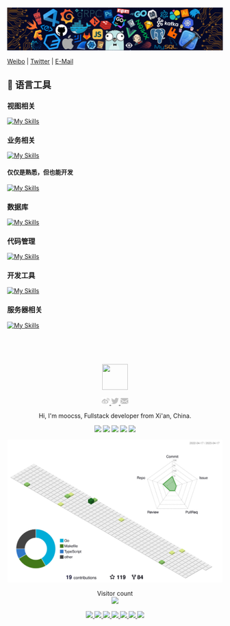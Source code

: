 ![](https://github.com/moocss/moocss/blob/master/images/header.png)

[Weibo](http://weibo.com/moocss) | [Twitter](https://twitter.com/moocss) | [E-Mail](mailto:moocss@gmail.com)


## 🧰 语言工具

### 视图相关

[![My Skills](https://skillicons.dev/icons?i=vue,react,react-naitve,electron,js,ts,vite,webpack,css,sass,windicss,tailwind,jest,md&theme=light)](https://skillicons.dev)

### 业务相关

[![My Skills](https://skillicons.dev/icons?i=nodejs,express,koa,golang,java&theme=light)](https://skillicons.dev)
#### 仅仅是熟悉，但也能开发
[![My Skills](https://skillicons.dev/icons?i=java,golang,rust&theme=dark)](https://skillicons.dev)
### 数据库

[![My Skills](https://skillicons.dev/icons?i=mongodb,mysql,postgres,&theme=light)](https://skillicons.dev)

### 代码管理

[![My Skills](https://skillicons.dev/icons?i=git,github,gitlab&theme=light)](https://skillicons.dev)


### 开发工具

[![My Skills](https://skillicons.dev/icons?i=vscode,idea&theme=light)](https://skillicons.dev)

### 服务器相关

[![My Skills](https://skillicons.dev/icons?i=linux,docker,nginx&theme=light)](https://skillicons.dev)


<div align="center">
  <br>
  <br>
  <br>
  <br>
  <a href="https://moocss.com/">
    <img width="60" height="60" src="https://avatars3.githubusercontent.com/u/1026216?s=460&v=4" />
  </a>
  <br>
  <p>
    <a href="http://weibo.com/moocss">
      <img width="18" height="18" src="https://raw.githubusercontent.com/moocss/moocss/master/images/weibo.svg?sanitize=true" />
    </a>
    <a href="https://twitter.com/moocss">
      <img width="18" height="18" src="https://raw.githubusercontent.com/moocss/moocss/master/images/twitter.svg?sanitize=true" />
    </a>
    <a href="mailto:moocss@gmail.com">
      <img width="18" height="18" src="https://raw.githubusercontent.com/moocss/moocss/master/images/mail.svg?sanitize=true" />
    </a>
  </p>
  <p>Hi, I'm moocss, Fullstack developer from Xi'an, China.</p>

![](https://github-profile-summary-cards.vercel.app/api/cards/profile-details?username=moocss&theme=github)
![](https://github-profile-summary-cards.vercel.app/api/cards/repos-per-language?username=moocss&theme=github)
![](https://github-profile-summary-cards.vercel.app/api/cards/most-commit-language?username=moocss&theme=github)
![](https://github-profile-summary-cards.vercel.app/api/cards/stats?username=moocss&theme=github)
![](https://github-profile-summary-cards.vercel.app/api/cards/productive-time?username=moocss&theme=github)
  
  <picture>
  <source media="(prefers-color-scheme: dark)" srcset="https://raw.githubusercontent.com/moocss/moocss/master/profile-3d-contrib/profile-night-green.svg">
  <img alt="Shows an illustrated sun in light color mode and a moon with stars in dark color mode." src="https://raw.githubusercontent.com/moocss/moocss/master/profile-3d-contrib/profile-green-animate.svg">
  </picture>

  <p align="center">
    Visitor count<br>
    <img src="https://profile-counter.glitch.me/moocss/count.svg" />
  </p>

  <a href="https://github.com/thoughtbit/web-starter">
    <img src="https://github-readme-stats.vercel.app/api/pin/?username=thoughtbit&repo=web-starter" />
  </a>
  <a href="https://github.com/thoughtbit/flutter-starter">
    <img src="https://github-readme-stats.vercel.app/api/pin/?username=thoughtbit&repo=flutter-starter" />
  </a>
  <a href="https://github.com/thoughtbit/node-web-starter">
    <img src="https://github-readme-stats.vercel.app/api/pin/?username=thoughtbit&repo=node-web-starter" />
  </a>
  <a href="https://github.com/thoughtbit/react-native-typescript-starter">
    <img src="https://github-readme-stats.vercel.app/api/pin/?username=thoughtbit&repo=react-native-typescript-starter" />
  </a>
  <a href="https://github.com/go-impatient/gaia">
    <img src="https://github-readme-stats.vercel.app/api/pin/?username=go-impatient&repo=gaia" />
  </a>
    <a href="https://github.com/go-impatient/gaea">
    <img src="https://github-readme-stats.vercel.app/api/pin/?username=go-impatient&repo=gaea" />
  </a>
  </a>
    <a href="https://github.com/go-impatient/tiga">
    <img src="https://github-readme-stats.vercel.app/api/pin/?username=go-impatient&repo=tiga" />
  </a>
  <br>
  <br>
</div>
